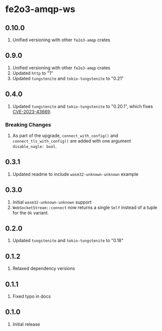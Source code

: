 # fe2o3-amqp-ws

## 0.10.0

1. Unified versioning with other `fe2o3-amqp` crates

## 0.9.0

1. Unified versioning with other `fe2o3-amqp` crates
2. Updated `http` to "1"
3. Updated `tungstenite` and `tokio-tungstenite` to "0.21"

## 0.4.0

1. Updated `tungstenite` and `tokio-tungstenite` to "0.20.1", which fixes [CVE-2023-43669](https://github.com/snapview/tungstenite-rs/pull/379).

### Breaking Changes

1. As part of the upgrade, `connect_with_config()` and `connect_tls_with_config()` are added with one argument `disable_nagle: bool`.

## 0.3.1

1. Updated readme to include `wasm32-unknown-unknown` example

## 0.3.0

1. Initial `wasm32-unknown-unknown` support
2. `WebSocketStream::connect` now returns a single `Self` instead of a tuple for the `Ok` variant.

## 0.2.0

1. Updated `tungstenite` and `tokio-tungstenite` to "0.18"

## 0.1.2

1. Relaxed dependency versions

## 0.1.1

1. Fixed typo in docs

## 0.1.0

1. Initial release
